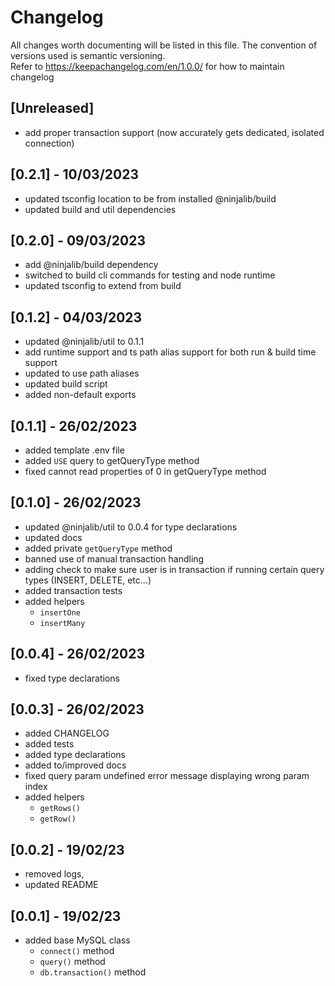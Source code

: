 # Changelog

All changes worth documenting will be listed in this file. The convention of versions used is semantic versioning.<br />
Refer to https://keepachangelog.com/en/1.0.0/ for how to maintain changelog<br />

## [Unreleased]

-   add proper transaction support (now accurately gets dedicated, isolated connection)

## [0.2.1] - 10/03/2023

-   updated tsconfig location to be from installed @ninjalib/build
-   updated build and util dependencies

## [0.2.0] - 09/03/2023

-   add @ninjalib/build dependency
-   switched to build cli commands for testing and node runtime
-   updated tsconfig to extend from build

## [0.1.2] - 04/03/2023

-   updated @ninjalib/util to 0.1.1
-   add runtime support and ts path alias support for both run & build time support
-   updated to use path aliases
-   updated build script
-   added non-default exports

## [0.1.1] - 26/02/2023

-   added template .env file
-   added `USE` query to getQueryType method
-   fixed cannot read properties of 0 in getQueryType method

## [0.1.0] - 26/02/2023

-   updated @ninjalib/util to 0.0.4 for type declarations
-   updated docs
-   added private `getQueryType` method
-   banned use of manual transaction handling
-   adding check to make sure user is in transaction if running certain query types (INSERT, DELETE, etc...)
-   added transaction tests
-   added helpers
    -   `insertOne`
    -   `insertMany`

## [0.0.4] - 26/02/2023

-   fixed type declarations

## [0.0.3] - 26/02/2023

-   added CHANGELOG
-   added tests
-   added type declarations
-   added to/improved docs
-   fixed query param undefined error message displaying wrong param index
-   added helpers
    -   `getRows()`
    -   `getRow()`

## [0.0.2] - 19/02/23

-   removed logs,
-   updated README

## [0.0.1] - 19/02/23

-   added base MySQL class
    -   `connect()` method
    -   `query()` method
    -   `db.transaction()` method
